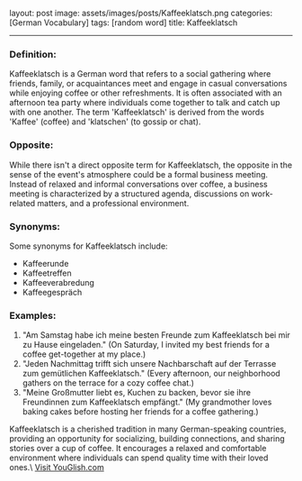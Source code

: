 layout: post
image: assets/images/posts/Kaffeeklatsch.png
categories: [German Vocabulary]
tags: [random word]
title: Kaffeeklatsch

---

### Definition:
Kaffeeklatsch is a German word that refers to a social gathering where friends, family, or acquaintances meet and engage in casual conversations while enjoying coffee or other refreshments. It is often associated with an afternoon tea party where individuals come together to talk and catch up with one another. The term 'Kaffeeklatsch' is derived from the words 'Kaffee' (coffee) and 'klatschen' (to gossip or chat).

### Opposite:
While there isn't a direct opposite term for Kaffeeklatsch, the opposite in the sense of the event's atmosphere could be a formal business meeting. Instead of relaxed and informal conversations over coffee, a business meeting is characterized by a structured agenda, discussions on work-related matters, and a professional environment.

### Synonyms:
Some synonyms for Kaffeeklatsch include:

- Kaffeerunde
- Kaffeetreffen
- Kaffeeverabredung
- Kaffeegespräch

### Examples:
1. "Am Samstag habe ich meine besten Freunde zum Kaffeeklatsch bei mir zu Hause eingeladen." (On Saturday, I invited my best friends for a coffee get-together at my place.)
2. "Jeden Nachmittag trifft sich unsere Nachbarschaft auf der Terrasse zum gemütlichen Kaffeeklatsch." (Every afternoon, our neighborhood gathers on the terrace for a cozy coffee chat.)
3. "Meine Großmutter liebt es, Kuchen zu backen, bevor sie ihre Freundinnen zum Kaffeeklatsch empfängt." (My grandmother loves baking cakes before hosting her friends for a coffee gathering.)

Kaffeeklatsch is a cherished tradition in many German-speaking countries, providing an opportunity for socializing, building connections, and sharing stories over a cup of coffee. It encourages a relaxed and comfortable environment where individuals can spend quality time with their loved ones.\ <a id="yg-widget-0" class="youglish-widget" data-query="Kaffeeklatsch" data-lang="german" data-components="8412" data-auto-start="0" data-bkg-color="theme_light" data-title="How%20to%20pronounce%20Kaffeeklatsch%20in%20German"  rel="nofollow" href="https://youglish.com">Visit YouGlish.com</a><script async src="https://youglish.com/public/emb/widget.js" charset="utf-8"></script>
